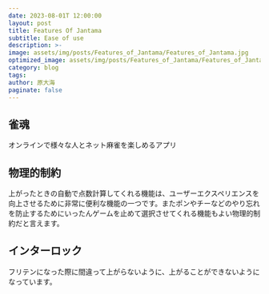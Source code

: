 ```yaml
---
date: 2023-08-01T 12:00:00
layout: post
title: Features Of Jantama
subtitle: Ease of use
description: >-
image: assets/img/posts/Features_of_Jantama/Features_of_Jantama.jpg
optimized_image: assets/img/posts/Features_of_Jantama/Features_of_Jantama_resized_thumbnail.jpg
category: blog
tags: 
author: 原大海
paginate: false
---
```


## 雀魂

オンラインで様々な人とネット麻雀を楽しめるアプリ

## 物理的制約

上がったときの自動で点数計算してくれる機能は、ユーザーエクスペリエンスを向上させるために非常に便利な機能の一つです。またポンやチーなどのやり忘れを防止するためにいったんゲームを止めて選択させてくれる機能もよい物理的制約だと言えます。

## インターロック

フリテンになった際に間違って上がらないように、上がることができないようになっています。